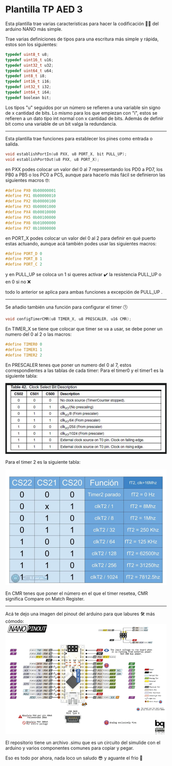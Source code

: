 # Plantilla TP AED 3
Esta plantilla trae varias características para hacer la codificación 👨‍💻 del arduino NANO más simple.

Trae varias definiciones de tipos para una escritura más simple y rápida, estos son los siguientes:
```c
typedef uint8_t u8;
typedef uint16_t u16;
typedef uint32_t u32;
typedef uint64_t u64;
typedef int8_t i8;
typedef int16_t i16; 
typedef int32_t i32;
typedef int64_t i64;
typedef boolean bit;
```
Los tipos "u" seguidos por un número se refieren a una variable sin signo de x cantidad de bits. Lo mismo para los que empiezan con "i", estos se refieren a un dato tipo int normal con x cantidad de bits.
Además de definir bit como una variable de un bit valga la redundancia.


------------



Esta plantilla trae funciones para establecer los pines como entrada o salida.
```c
void establishPortIn(u8 PXX, u8 PORT_X, bit PULL_UP);
void establishPortOut(u8 PXX, u8 PORT_X);
```
en PXX podes colocar un valor del 0 al 7 representando los PD0 a PD7, los PB0 a PB5 o los PC0 a PC5, aunque para hacerlo más fácil se definieron las siguientes macros 🤓:
```c
#define PX0 0b00000001
#define PX1 0b00000010
#define PX2 0b00000100
#define PX3 0b00001000
#define PX4 0b00010000
#define PX5 0b00100000
#define PX6 0b01000000
#define PX7 0b10000000
```
en PORT_X podes colocar un valor del 0 al 2 para definir en qué puerto estas actuando, aunque acá también podes usar las siguientes macros:
```c
#define PORT_D 0
#define PORT_B 1
#define PORT_C 2
```
y en PULL_UP se coloca un 1 si queres activar ✔️ la resistencia PULL_UP o en 0 si no ❌

todo lo anterior se aplica para ambas funciones a excepción de PULL_UP .


------------



Se añadio también una función para configurar el timer 🕒
```c
void configTimerCMR(u8 TIMER_X, u8 PRESCALER, u16 CMR);
```
En TIMER_X se tiene que colocar que timer se va a usar, se debe poner un numero del 0 al 2 o las macros:

```c
#define TIMER0 0
#define TIMER1 1
#define TIMER2 2
```

En PRESCALER tenes que poner un numero del 0 al 7, estos correspondientes a las tablas de cada timer:
Para el timer0 y el timer1 es la siguiente tabla:

![Prescaler timer0 y timer1](./Prescaler.png)

Para el timer 2 es la siguiente tabla:

![Prescaler timer 2](./Arduino-Timer-2-Preescala.png "Prescaler timer 2")

En CMR tenes que poner el número en el que el timer resetea, CMR significa Compare on Match Register.

------------

Acá te dejo una imagen del pinout del arduino para que labures 🛠️ más cómodo:
![Arduino nano pinout](./Arduino-Nano-Pinout.png "Arduino nano pinout")

El repositorio tiene un archivo .simu que es un circuito del simulide con el arduino y varios componentes comunes para copiar y pegar.

Eso es todo por ahora, nada loco un saludo 😎 y aguante el frio 🧣